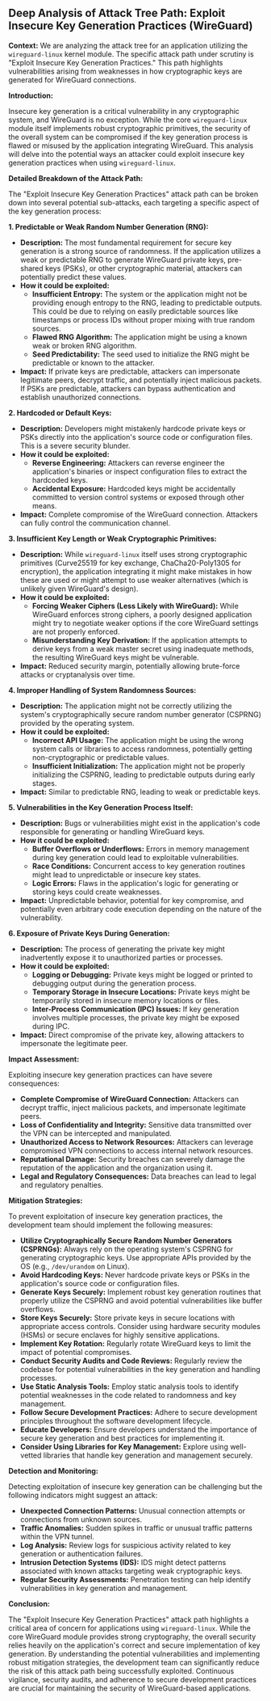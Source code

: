 ## Deep Analysis of Attack Tree Path: Exploit Insecure Key Generation Practices (WireGuard)

**Context:** We are analyzing the attack tree for an application utilizing the `wireguard-linux` kernel module. The specific attack path under scrutiny is "Exploit Insecure Key Generation Practices." This path highlights vulnerabilities arising from weaknesses in how cryptographic keys are generated for WireGuard connections.

**Introduction:**

Insecure key generation is a critical vulnerability in any cryptographic system, and WireGuard is no exception. While the core `wireguard-linux` module itself implements robust cryptographic primitives, the security of the overall system can be compromised if the key generation process is flawed or misused by the application integrating WireGuard. This analysis will delve into the potential ways an attacker could exploit insecure key generation practices when using `wireguard-linux`.

**Detailed Breakdown of the Attack Path:**

The "Exploit Insecure Key Generation Practices" attack path can be broken down into several potential sub-attacks, each targeting a specific aspect of the key generation process:

**1. Predictable or Weak Random Number Generation (RNG):**

* **Description:** The most fundamental requirement for secure key generation is a strong source of randomness. If the application utilizes a weak or predictable RNG to generate WireGuard private keys, pre-shared keys (PSKs), or other cryptographic material, attackers can potentially predict these values.
* **How it could be exploited:**
    * **Insufficient Entropy:** The system or the application might not be providing enough entropy to the RNG, leading to predictable outputs. This could be due to relying on easily predictable sources like timestamps or process IDs without proper mixing with true random sources.
    * **Flawed RNG Algorithm:** The application might be using a known weak or broken RNG algorithm.
    * **Seed Predictability:** The seed used to initialize the RNG might be predictable or known to the attacker.
* **Impact:** If private keys are predictable, attackers can impersonate legitimate peers, decrypt traffic, and potentially inject malicious packets. If PSKs are predictable, attackers can bypass authentication and establish unauthorized connections.

**2. Hardcoded or Default Keys:**

* **Description:** Developers might mistakenly hardcode private keys or PSKs directly into the application's source code or configuration files. This is a severe security blunder.
* **How it could be exploited:**
    * **Reverse Engineering:** Attackers can reverse engineer the application's binaries or inspect configuration files to extract the hardcoded keys.
    * **Accidental Exposure:** Hardcoded keys might be accidentally committed to version control systems or exposed through other means.
* **Impact:**  Complete compromise of the WireGuard connection. Attackers can fully control the communication channel.

**3. Insufficient Key Length or Weak Cryptographic Primitives:**

* **Description:** While `wireguard-linux` itself uses strong cryptographic primitives (Curve25519 for key exchange, ChaCha20-Poly1305 for encryption), the application integrating it might make mistakes in how these are used or might attempt to use weaker alternatives (which is unlikely given WireGuard's design).
* **How it could be exploited:**
    * **Forcing Weaker Ciphers (Less Likely with WireGuard):**  While WireGuard enforces strong ciphers, a poorly designed application might try to negotiate weaker options if the core WireGuard settings are not properly enforced.
    * **Misunderstanding Key Derivation:**  If the application attempts to derive keys from a weak master secret using inadequate methods, the resulting WireGuard keys might be vulnerable.
* **Impact:** Reduced security margin, potentially allowing brute-force attacks or cryptanalysis over time.

**4. Improper Handling of System Randomness Sources:**

* **Description:** The application might not be correctly utilizing the system's cryptographically secure random number generator (CSPRNG) provided by the operating system.
* **How it could be exploited:**
    * **Incorrect API Usage:**  The application might be using the wrong system calls or libraries to access randomness, potentially getting non-cryptographic or predictable values.
    * **Insufficient Initialization:** The application might not be properly initializing the CSPRNG, leading to predictable outputs during early stages.
* **Impact:**  Similar to predictable RNG, leading to weak or predictable keys.

**5. Vulnerabilities in the Key Generation Process Itself:**

* **Description:**  Bugs or vulnerabilities might exist in the application's code responsible for generating or handling WireGuard keys.
* **How it could be exploited:**
    * **Buffer Overflows or Underflows:**  Errors in memory management during key generation could lead to exploitable vulnerabilities.
    * **Race Conditions:**  Concurrent access to key generation routines might lead to unpredictable or insecure key states.
    * **Logic Errors:** Flaws in the application's logic for generating or storing keys could create weaknesses.
* **Impact:**  Unpredictable behavior, potential for key compromise, and potentially even arbitrary code execution depending on the nature of the vulnerability.

**6. Exposure of Private Keys During Generation:**

* **Description:**  The process of generating the private key might inadvertently expose it to unauthorized parties or processes.
* **How it could be exploited:**
    * **Logging or Debugging:**  Private keys might be logged or printed to debugging output during the generation process.
    * **Temporary Storage in Insecure Locations:** Private keys might be temporarily stored in insecure memory locations or files.
    * **Inter-Process Communication (IPC) Issues:**  If key generation involves multiple processes, the private key might be exposed during IPC.
* **Impact:**  Direct compromise of the private key, allowing attackers to impersonate the legitimate peer.

**Impact Assessment:**

Exploiting insecure key generation practices can have severe consequences:

* **Complete Compromise of WireGuard Connection:** Attackers can decrypt traffic, inject malicious packets, and impersonate legitimate peers.
* **Loss of Confidentiality and Integrity:** Sensitive data transmitted over the VPN can be intercepted and manipulated.
* **Unauthorized Access to Network Resources:** Attackers can leverage compromised VPN connections to access internal network resources.
* **Reputational Damage:** Security breaches can severely damage the reputation of the application and the organization using it.
* **Legal and Regulatory Consequences:** Data breaches can lead to legal and regulatory penalties.

**Mitigation Strategies:**

To prevent exploitation of insecure key generation practices, the development team should implement the following measures:

* **Utilize Cryptographically Secure Random Number Generators (CSPRNGs):**  Always rely on the operating system's CSPRNG for generating cryptographic keys. Use appropriate APIs provided by the OS (e.g., `/dev/urandom` on Linux).
* **Avoid Hardcoding Keys:** Never hardcode private keys or PSKs in the application's source code or configuration files.
* **Generate Keys Securely:** Implement robust key generation routines that properly utilize the CSPRNG and avoid potential vulnerabilities like buffer overflows.
* **Store Keys Securely:**  Store private keys in secure locations with appropriate access controls. Consider using hardware security modules (HSMs) or secure enclaves for highly sensitive applications.
* **Implement Key Rotation:** Regularly rotate WireGuard keys to limit the impact of potential compromises.
* **Conduct Security Audits and Code Reviews:** Regularly review the codebase for potential vulnerabilities in the key generation and handling processes.
* **Use Static Analysis Tools:** Employ static analysis tools to identify potential weaknesses in the code related to randomness and key management.
* **Follow Secure Development Practices:** Adhere to secure development principles throughout the software development lifecycle.
* **Educate Developers:** Ensure developers understand the importance of secure key generation and best practices for implementing it.
* **Consider Using Libraries for Key Management:** Explore using well-vetted libraries that handle key generation and management securely.

**Detection and Monitoring:**

Detecting exploitation of insecure key generation can be challenging but the following indicators might suggest an attack:

* **Unexpected Connection Patterns:** Unusual connection attempts or connections from unknown sources.
* **Traffic Anomalies:**  Sudden spikes in traffic or unusual traffic patterns within the VPN tunnel.
* **Log Analysis:**  Review logs for suspicious activity related to key generation or authentication failures.
* **Intrusion Detection Systems (IDS):**  IDS might detect patterns associated with known attacks targeting weak cryptographic keys.
* **Regular Security Assessments:**  Penetration testing can help identify vulnerabilities in key generation and management.

**Conclusion:**

The "Exploit Insecure Key Generation Practices" attack path highlights a critical area of concern for applications using `wireguard-linux`. While the core WireGuard module provides strong cryptography, the overall security relies heavily on the application's correct and secure implementation of key generation. By understanding the potential vulnerabilities and implementing robust mitigation strategies, the development team can significantly reduce the risk of this attack path being successfully exploited. Continuous vigilance, security audits, and adherence to secure development practices are crucial for maintaining the security of WireGuard-based applications.

